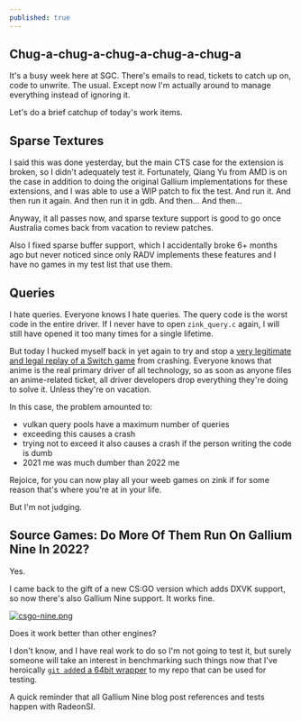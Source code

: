 ```yaml
---
published: true
---
```

## Chug-a-chug-a-chug-a-chug-a-chug-a

It's a busy week here at SGC. There's emails to read, tickets to catch up on, code to unwrite. The usual. Except now I'm actually around to manage everything instead of ignoring it.

Let's do a brief catchup of today's work items.

## Sparse Textures
I said this was done yesterday, but the main CTS case for the extension is broken, so I didn't adequately test it. Fortunately, Qiang Yu from AMD is on the case in addition to doing the original Gallium implementations for these extensions, and I was able to use a WIP patch to fix the test. And run it. And then run it again. And then run it in gdb. And then... And then...

Anyway, it all passes now, and sparse texture support is good to go once Australia comes back from vacation to review patches.

Also I fixed sparse buffer support, which I accidentally broke 6+ months ago but never noticed since only RADV implements these features and I have no games in my test list that use them.

## Queries
I hate queries. Everyone knows I hate queries. The query code is the worst code in the entire driver. If I never have to open `zink_query.c` again, I will still have opened it too many times for a single lifetime.

But today I hucked myself back in yet again to try and stop a [very legitimate and legal replay of a Switch game](https://gitlab.freedesktop.org/mesa/mesa/-/issues/5669) from crashing. Everyone knows that anime is the real primary driver of all technology, so as soon as anyone files an anime-related ticket, all driver developers drop everything they're doing to solve it. Unless they're on vacation.

In this case, the problem amounted to:
* vulkan query pools have a maximum number of queries
* exceeding this causes a crash
* trying not to exceed it also causes a crash if the person writing the code is dumb
* 2021 me was much dumber than 2022 me

Rejoice, for you can now play all your weeb games on zink if for some reason that's where you're at in your life.

But I'm not judging.

## Source Games: Do More Of Them Run On Gallium Nine In 2022?

Yes.

I came back to the gift of a new CS:GO version which adds DXVK support, so now there's also Gallium Nine support. It works fine.

[![csgo-nine.png]({{site.url}}/assets/csgo-nine.png)]({{site.url}}/assets/csgo-nine.png)

Does it work better than other engines?

I don't know, and I have real work to do so I'm not going to test it, but surely someone will take an interest in benchmarking such things now that I've heroically [`git add`ed a 64bit wrapper](https://github.com/zmike/Xnine) to my repo that can be used for testing.

A quick reminder that all Gallium Nine blog post references and tests happen with RadeonSI.
